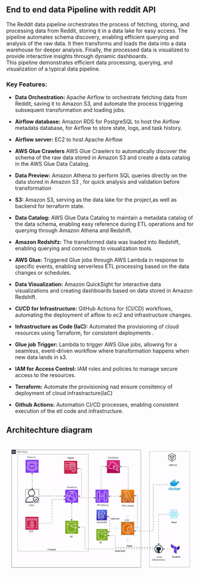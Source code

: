 ## End to end data Pipeline with reddit API

The Reddit data pipeline orchestrates the process of fetching, storing, and processing data from Reddit, storing it in a data lake for easy access. 
The pipeline automates schema discovery, enabling efficient querying and analysis of the raw data. It then transforms and loads the data into a data warehouse for deeper analysis.
Finally, the processed data is visualized to provide interactive insights through dynamic dashboards.\
This pipeline demonstrates efficient data processing, querying, and visualization of a typical data pipeline.


### Key Features:
* **Data Orchestration:** Apache Airflow to orchestrate fetching data from Reddit, saving it to Amazon S3, and automate the process triggering subsequent transformation and loading jobs.

* **Airflow database:** Amazon RDS for PostgreSQL to host the Airflow metadata database, for Airflow to store  state, logs, and task history.
* **Airflow server:** EC2 to host Apache Airflow 
* **AWS Glue Crawlers** AWS Glue Crawlers to automatically discover the schema of the raw data stored in Amazon S3 and create a data catalog in the AWS Glue Data Catalog.
* **Data Preview:** Amazon Athena to perform SQL queries directly on the data stored in Amazon S3 , for quick analysis and validation before transformation

* **S3:** Amazon S3, serving as the data lake for the project,as well as backend for terraform state.

* **Data Catalog:** AWS Glue Data Catalog to maintain a metadata catalog of the data schema, enabling easy reference during ETL operations and for querying through Amazon Athena and Redshift.

* **Amazon Redshifz:** The transformed data was loaded into Redshift, enabling  querying and connecting to visualization tools.

* **AWS Glue:** Triggered Glue jobs through AWS Lambda in response to specific events, enabling serverless ETL processing based on the data changes or schedules.

* **Data Visualization:** Amazon QuickSight for interactive data visualizations and creating dashboards based on data stored in Amazon Redshift.

* **CI/CD for Infrastructure:** GitHub Actions for  (CI/CD) workflows, automating the deployment of aiflow to ec2 and infrastructure changes.

* **Infrastructure as Code (IaC):** Automated the provisioning of cloud resources using Terraform, for consistent deployments .

* **Glue job Trigger:** Lambda to trigger AWS Glue jobs, allowing for a seamless, event-driven workflow where transformation happens when new data lands in s3.

* **IAM for Access Control:** IAM roles and policies to manage secure access to the resources.

* **Terraform:** Automate the provisioning nad ensure consitency of deployment of cloud infrastracture(IaC)

* **Github Actions:** Automation CI/CD processes, enabling consistent execution of the etl code and infrastructure.

## Architechture diagram

![Funny Cat](https://github.com/Konzisam/car_price_estimator/blob/main/architechture.gif)
